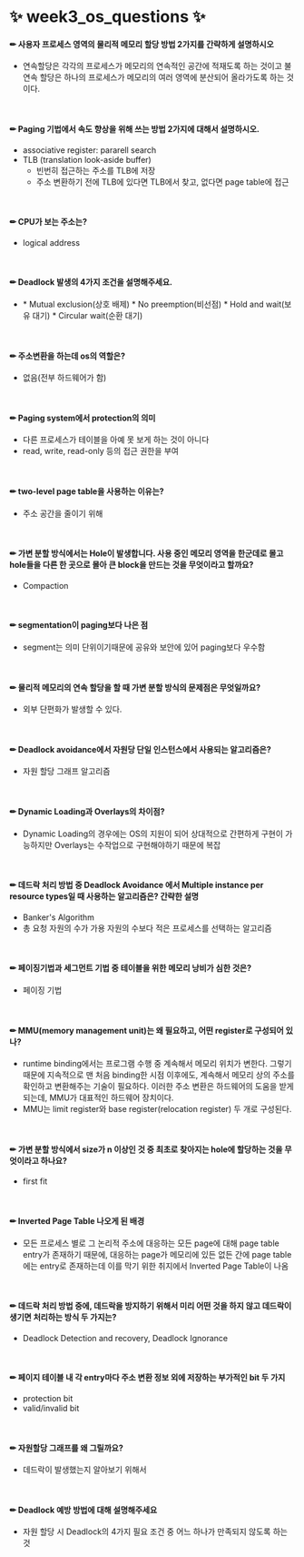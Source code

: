 # ✨ week3_os_questions ✨

#### ✏ 사용자 프로세스 영역의 물리적 메모리 할당 방법 2가지를 간략하게 설명하시오

- 연속할당은 각각의 프로세스가 메모리의 연속적인 공간에 적재도록 하는 것이고 불연속 할당은 하나의 프로세스가 메모리의 여러 영역에 분산되어 올라가도록 하는 것이다.

<br>

#### ✏ Paging 기법에서 속도 향상을 위해 쓰는 방법 2가지에 대해서 설명하시오.

- associative register: pararell search
- TLB (translation look-aside buffer) 
  - 빈번히 접근하는 주소를 TLB에 저장 
  - 주소 변환하기 전에 TLB에 있다면 TLB에서 찾고, 없다면 page table에 접근


<br>

#### ✏ CPU가 보는 주소는?

-  logical address

<br>

#### ✏ Deadlock 발생의 4가지 조건을 설명해주세요.

- \* Mutual exclusion(상호 배제) * No preemption(비선점) * Hold and wait(보유 대기) * Circular wait(순환 대기)

<br>

#### ✏ 주소변환을 하는데 os의 역할은?

- 없음(전부 하드웨어가 함)

<br>

#### ✏ Paging system에서 protection의 의미

- 다른 프로세스가 테이블을 아예 못 보게 하는 것이 아니다
- read, write, read-only 등의 접근 권한을 부여

<br>

#### ✏ two-level page table을 사용하는 이유는?

- 주소 공간을 줄이기 위해

<br>

#### ✏ 가변 분할 방식에서는 Hole이 발생합니다. 사용 중인 메모리 영역을 한군데로 몰고 hole들을 다른 한 곳으로 몰아 큰 block을 만드는 것을 무엇이라고 할까요?

- Compaction

<br>

#### ✏ segmentation이 paging보다 나은 점

- segment는 의미 단위이기때문에 공유와 보안에 있어 paging보다 우수함

<br>

#### ✏ 물리적 메모리의 연속 할당을 할 때 가변 분할 방식의 문제점은 무엇일까요?

- 외부 단편화가 발생할 수 있다.

<br>

#### ✏ Deadlock avoidance에서 자원당 단일 인스턴스에서 사용되는 알고리즘은?

- 자원 할당 그래프 알고리즘

<br>

#### ✏ Dynamic Loading과 Overlays의 차이점?

- Dynamic Loading의 경우에는 OS의 지원이 되어 상대적으로 간편하게 구현이 가능하지만 Overlays는 수작업으로 구현해야하기 때문에 복잡


<br>

#### ✏ 데드락 처리 방법 중 Deadlock Avoidance 에서 Multiple instance per resource types일 때 사용하는 알고리즘은? 간략한 설명

- Banker's Algorithm
- 총 요청 자원의 수가 가용 자원의 수보다 적은 프로세스를 선택하는 알고리즘

<br>

#### ✏ 페이징기법과 세그먼트 기법 중 테이블을 위한 메모리 낭비가 심한 것은?

- 페이징 기법

<br>

#### ✏ MMU(memory management unit)는 왜 필요하고, 어떤 register로 구성되어 있나?

- runtime binding에서는 프로그램 수행 중 계속해서 메모리 위치가 변한다. 그렇기 때문에 지속적으로 맨 처음 binding한 시점 이후에도, 계속해서 메모리 상의 주소를 확인하고 변환해주는 기술이 필요하다. 이러한 주소 변환은 하드웨어의 도움을 받게 되는데, MMU가 대표적인 하드웨어 장치이다.
- MMU는 limit register와 base register(relocation register) 두 개로 구성된다.

<br>

#### ✏ 가변 분할 방식에서 size가 n 이상인 것 중 최초로 찾아지는 hole에 할당하는 것을 무엇이라고 하나요?

- first fit

<br>

#### ✏ Inverted Page Table 나오게 된 배경

- 모든 프로세스 별로 그 논리적 주소에 대응하는 모든 page에 대해 page table entry가 존재하기 때문에, 대응하는 page가 메모리에 있든 없든 간에 page table에는 entry로 존재하는데 이를 막기 위한 취지에서 Inverted Page Table이 나옴

<br>

#### ✏ 데드락 처리 방법 중에, 데드락을 방지하기 위해서 미리 어떤 것을 하지 않고 데드락이 생기면 처리하는 방식 두 가지는?

- Deadlock Detection and recovery, Deadlock Ignorance

<br>

#### ✏ 페이지 테이블 내 각 entry마다 주소 변환 정보 외에 저장하는 부가적인 bit 두 가지

- protection bit
- valid/invalid bit

<br>

#### ✏ 자원할당 그래프를 왜 그릴까요?

- 데드락이 발생했는지 알아보기 위해서


<br>

#### ✏ Deadlock 예방 방법에 대해 설명해주세요

- 자원 할당 시 Deadlock의 4가지 필요 조건 중 어느 하나가 만족되지 않도록 하는 것

<br>